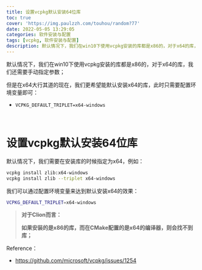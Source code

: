 ```yaml
---
title: 设置vcpkg默认安装64位库
toc: true
cover: 'https://img.paulzzh.com/touhou/random?77'
date: 2022-05-05 13:29:05
categories: 软件安装与配置
tags: [vcpkg, 软件安装与配置]
description: 默认情况下，我们在win10下使用vcpkg安装的库都是x86的，对于x64的库，我们还需要手动指定参数；但是在x64大行其道的现在，我们更希望能默认安装x64的库，此时只需要配置环境变量即可：VCPKG_DEFAULT_TRIPLET=x64-windows；
---
```


默认情况下，我们在win10下使用vcpkg安装的库都是x86的，对于x64的库，我们还需要手动指定参数；

但是在x64大行其道的现在，我们更希望能默认安装x64的库，此时只需要配置环境变量即可：

-   `VCPKG_DEFAULT_TRIPLET=x64-windows`

<br/>

<!--more-->

# **设置vcpkg默认安装64位库**

默认情况下，我们需要在安装库的时候指定为x64，例如：

```bash
vcpkg install zlib:x64-windows
vcpkg install zlib --triplet x64-windows
```

我们可以通过配置环境变量来达到默认安装x64的效果：

```bash
VCPKG_DEFAULT_TRIPLET=x64-windows
```

>   **对于Clion而言：**
>
>   **如果安装的是x86的库，而在CMake配置的是x64的编译器，则会找不到库；**

Reference：

-   https://github.com/microsoft/vcpkg/issues/1254


<br/>
